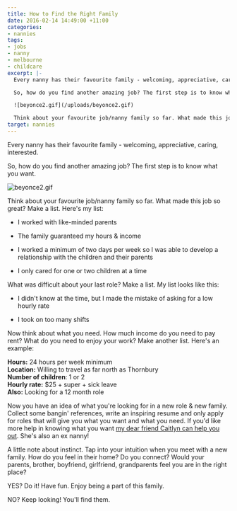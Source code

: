 ```yaml
---
title: How to Find the Right Family
date: 2016-02-14 14:49:00 +11:00
categories:
- nannies
tags:
- jobs
- nanny
- melbourne
- childcare
excerpt: |-
  Every nanny has their favourite family - welcoming, appreciative, caring, interested.

  So, how do you find another amazing job? The first step is to know what you want.

  ![beyonce2.gif](/uploads/beyonce2.gif)

  Think about your favourite job/nanny family so far. What made this job so great? Make a list. Here's my list:
target: nannies
---
```


Every nanny has their favourite family - welcoming, appreciative, caring, interested.

So, how do you find another amazing job? The first step is to know what you want.

![beyonce2.gif](/uploads/beyonce2.gif)

Think about your favourite job/nanny family so far. What made this job so great? Make a list. Here's my list:

* I worked with like-minded parents

* The family guaranteed my hours & income

* I worked a minimum of two days per week so I was able to develop a relationship with the children and their parents

* I only cared for one or two children at a time

What was difficult about your last role? Make a list. My list looks like this:

* I didn't know at the time, but I made the mistake of asking for a low hourly rate

* I took on too many shifts

Now think about what you need. How much income do you need to pay rent? What do you need to enjoy your work? Make another list. Here's an example:

**Hours:** 24 hours per week minimum\
**Location:** Willing to travel as far north as Thornbury\
**Number of children**: 1 or 2\
**Hourly rate:** $25 \+ super \+ sick leave\
**Also:** Looking for a 12 month role

Now you have an idea of what you're looking for in a new role & new family. Collect some bangin' references, write an inspiring resume and only apply for roles that will give you what you want and what you need. If you'd like more help in knowing what you want
[my dear friend Caitlyn can help you out](http://www.sexyloveproject.com/). She's also an ex nanny!

A little note about instinct. Tap into your intuition when you meet with a new family. How do you feel in their home? Do you connect? Would your parents, brother, boyfriend, girlfriend, grandparents feel you are in the right place?

YES? Do it! Have fun. Enjoy being a part of this family.

NO? Keep looking! You'll find them.
